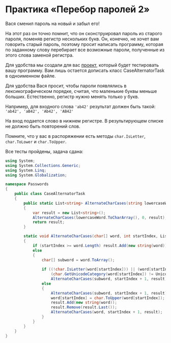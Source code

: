 # Практика «Перебор паролей 2»

Вася сменил пароль на новый и забыл его!

На этот раз он точно помнит, что он сконструировал пароль из старого пароля, поменяв регистр нескольких букв. Он, конечно, не хочет вам говорить старый пароль, поэтому просит написать программу, которая по заданному слову перебирает все возможные пароли, полученные из этого слова заменой регистра.

Для удобства мы создали для вас [проект](Passwords.zip), который будет тестировать вашу программу. Вам лишь остается дописать класс CaseAlternatorTask в одноименном файле.

Для удобства Вася просит, чтобы пароли появлялись в лексикографическом порядке, считая, что маленькие буквы меньше больших. Естественно, регистр нужно менять только у букв.

Например, для входного слова `'ab42'` результат должен быть такой: `'ab42', 'aB42', 'Ab42', 'AB42'`

На вход подается слово в нижнем регистре. В результирующем списке не должно быть повторений слов.

Помните, что у вас в распоряжении есть методы `char.IsLetter`, `char.ToLower` и `char.ToUpper`.


Все тесты пройдены, задача сдана:
```cs
using System;
using System.Collections.Generic;
using System.Linq;
using System.Globalization;

namespace Passwords
{
    public class CaseAlternatorTask
    {
        public static List<string> AlternateCharCases(string lowercaseWord)
        {
            var result = new List<string>();
            AlternateCharCases(lowercaseWord.ToCharArray(), 0, result);
            return result;
        }

        static void AlternateCharCases(char[] word, int startIndex, List<string> result)
        {
            if (startIndex >= word.Length) result.Add(new string(word));
            else
            {
                char[] subword = word.ToArray();
        
                if ((!char.IsLetter(word[startIndex])) || (word[startIndex] == 'ß') ||
                    (char.GetUnicodeCategory(word[startIndex]) != UnicodeCategory.LowercaseLetter))
                    AlternateCharCases(subword, startIndex + 1, result);
                else
                {
                    AlternateCharCases(subword, startIndex + 1, result);
                    word[startIndex] = char.ToUpper(word[startIndex]);
                    result.Add(new string(word));
                    result.Remove(result.Last());
                    AlternateCharCases(word, startIndex + 1, result);
                }
            }
        }
    }
}
```
